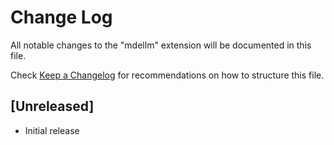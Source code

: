 # Change Log

All notable changes to the "mdellm" extension will be documented in this file.

Check [Keep a Changelog](http://keepachangelog.com/) for recommendations on how to structure this file.

## [Unreleased]

- Initial release